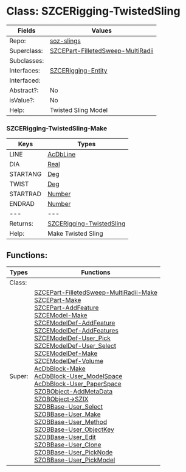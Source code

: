 
# Class:	SZCERigging-TwistedSling

| Fields | Values |
| --------- | --------- |
| Repo: | [soz-slings](/repos/soz-slings.html) |
| Superclass: | [SZCEPart-FilletedSweep-MultiRadii](SZCEPart-FilletedSweep-MultiRadii.html) |
| Subclasses: |  |
| Interfaces: | [SZCERigging-Entity](SZCERigging-Entity.html) |
| Interfaced: |  |
| Abstract?: | No |
| isValue?: | No |
| Help: | Twisted Sling Model |

### SZCERigging-TwistedSling-Make

| Keys | Types |
| --------- | --------- |
| LINE | [AcDbLine](AcDbLine.html) |
| DIA | [Real](Real.html) |
| STARTANG | [Deg](Deg.html) |
| TWIST | [Deg](Deg.html) |
| STARTRAD | [Number](Number.html) |
| ENDRAD | [Number](Number.html) |
| **---** | **---** |
| Returns: | [SZCERigging-TwistedSling](SZCERigging-TwistedSling.html) |
| Help: | Make Twisted Sling |


## Functions:

| Types | Functions |
| --------- | --------- |
| Class: |  |
| Super: | [SZCEPart-FilletedSweep-MultiRadii-Make](SZCEPart-FilletedSweep-MultiRadii.html) <br> [SZCEPart-Make](SZCEPart.html) <br> [SZCEPart-AddFeature](SZCEPart.html) <br> [SZCEModel-Make](SZCEModel.html) <br> [SZCEModelDef-AddFeature](SZCEModelDef.html) <br> [SZCEModelDef-AddFeatures](SZCEModelDef.html) <br> [SZCEModelDef-User_Pick](SZCEModelDef.html) <br> [SZCEModelDef-User_Select](SZCEModelDef.html) <br> [SZCEModelDef-Make](SZCEModelDef.html) <br> [SZCEModelDef-Volume](SZCEModelDef.html) <br> [AcDbBlock-Make](AcDbBlock.html) <br> [AcDbBlock-User_ModelSpace](AcDbBlock.html) <br> [AcDbBlock-User_PaperSpace](AcDbBlock.html) <br> [SZOBObject-AddMetaData](SZOBObject.html) <br> [SZOBObject->SZIX](SZOBObject.html) <br> [SZOBBase-User_Select](SZOBBase.html) <br> [SZOBBase-User_Make](SZOBBase.html) <br> [SZOBBase-User_Method](SZOBBase.html) <br> [SZOBBase-User_ObjectKey](SZOBBase.html) <br> [SZOBBase-User_Edit](SZOBBase.html) <br> [SZOBBase-User_Clone](SZOBBase.html) <br> [SZOBBase-User_PickNode](SZOBBase.html) <br> [SZOBBase-User_PickModel](SZOBBase.html) |


